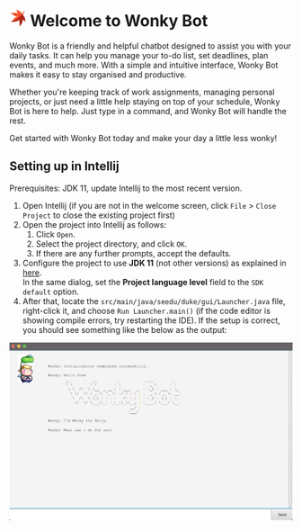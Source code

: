 
#  <img src="./src/main/resources/images/misc/leaf.png" alt="Maple leaf" width="30" height="30"> Welcome to Wonky Bot

Wonky Bot is a friendly and helpful chatbot designed to assist you with your daily tasks. It can help you manage your to-do list, set deadlines, plan events, and much more. With a simple and intuitive interface, Wonky Bot makes it easy to stay organised and productive.

Whether you're keeping track of work assignments, managing personal projects, or just need a little help staying on top of your schedule, Wonky Bot is here to help. Just type in a command, and Wonky Bot will handle the rest.

Get started with Wonky Bot today and make your day a little less wonky!

## Setting up in Intellij

Prerequisites: JDK 11, update Intellij to the most recent version.

1. Open Intellij (if you are not in the welcome screen, click `File` > `Close Project` to close the existing project first)
1. Open the project into Intellij as follows:
   1. Click `Open`.
   1. Select the project directory, and click `OK`.
   1. If there are any further prompts, accept the defaults.
1. Configure the project to use **JDK 11** (not other versions) as explained in [here](https://www.jetbrains.com/help/idea/sdk.html#set-up-jdk).<br>
   In the same dialog, set the **Project language level** field to the `SDK default` option.
3. After that, locate the `src/main/java/seedu/duke/gui/Launcher.java` file, right-click it, and choose `Run Launcher.main()` (if the code editor is showing compile errors, try restarting the IDE). If the setup is correct, you should see something like the below as the output:

<img src="./src/main/resources/images/misc/start.png" alt="Start up dialog" width="600">
